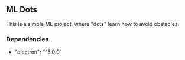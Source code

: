 ## ML Dots
This is a simple ML project, where "dots" learn how to avoid obstacles.

### Dependencies
* "electron": "^5.0.0"